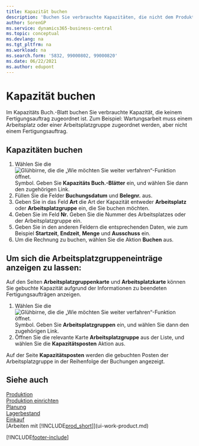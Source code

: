 ```yaml
---
title: Kapazität buchen
description: 'Buchen Sie verbrauchte Kapazitäten, die nicht dem Produktionsauftrag zugeordnet sind, im Kapazitätsjournal und zeigen Sie gebuchte Kapazitäten auf der Seite Kapazitätsbucheinträge an.'
author: SorenGP
ms.service: dynamics365-business-central
ms.topic: conceptual
ms.devlang: na
ms.tgt_pltfrm: na
ms.workload: na
ms.search.form: '5832, 99000802, 99000820'
ms.date: 06/22/2021
ms.author: edupont
---
```

# <a name="post-capacities"></a>Kapazität buchen
Im Kapazitäts Buch.-Blatt buchen Sie verbrauchte Kapazität, die keinem Fertigungsauftrag zugeordnet ist. Zum Beispiel: Wartungsarbeit muss einem Arbeitsplatz oder einer Arbeitsplatzgruppe zugeordnet werden, aber nicht einem Fertigungsauftrag.  

## <a name="to-post-capacities"></a>Kapazitäten buchen  
1.  Wählen Sie die ![Glühbirne, die die „Wie möchten Sie weiter verfahren“-Funktion öffnet.](media/ui-search/search_small.png "Tell Me-Funktion") Symbol. Geben Sie **Kapazitäts Buch.-Blätter** ein, und wählen Sie dann den zugehörigen Link.  
2.  Füllen Sie die Felder **Buchungsdatum** und **Belegnr.** aus.  
3.  Geben Sie in das Feld **Art** die Art der Kapazität entweder **Arbeitsplatz** oder **Arbeitsplatzgruppe** ein, die Sie buchen möchten.  
4.  Geben Sie im Feld **Nr.** Geben Sie die Nummer des Arbeitsplatzes oder der Arbeitsplatzgruppe ein.  
5.  Geben Sie in den anderen Feldern die entsprechenden Daten, wie zum Beispiel **Startzeit**, **Endzeit**, **Menge** und **Ausschuss** ein.  
6.  Um die Rechnung zu buchen, wählen Sie die Aktion **Buchen** aus.  

## <a name="to-view-work-center-ledger-entries"></a>Um sich die Arbeitsplatzgruppeneinträge anzeigen zu lassen:  
Auf den Seiten **Arbeitsplatzgruppenkarte** und **Arbeitsplatzkarte** können Sie gebuchte Kapazität aufgrund der Informationen zu beendeten Fertigungsaufträgen anzeigen.    
1.  Wählen Sie die ![Glühbirne, die die „Wie möchten Sie weiter verfahren“-Funktion öffnet.](media/ui-search/search_small.png "Tell Me-Funktion") Symbol. Geben Sie **Arbeitsplatzgruppen** ein, und wählen Sie dann den zugehörigen Link.  
2.  Öffnen Sie die relevante Karte **Arbeitsplatzgruppe** aus der Liste, und wählen Sie die **Kapazitätsposten** Aktion aus.  

Auf der Seite **Kapazitätsposten** werden die gebuchten Posten der Arbeitsplatzgruppe in der Reihenfolge der Buchungen angezeigt.   

## <a name="see-also"></a>Siehe auch  
[Produktion](production-manage-manufacturing.md)    
[Produktion einrichten](production-configure-production-processes.md)  
[Planung](production-planning.md)      
[Lagerbestand](inventory-manage-inventory.md)  
[Einkauf](purchasing-manage-purchasing.md)  
[Arbeiten mit [!INCLUDE[prod_short](includes/prod_short.md)]](ui-work-product.md)


[!INCLUDE[footer-include](includes/footer-banner.md)]